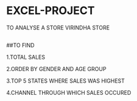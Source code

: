 # EXCEL-PROJECT
TO ANALYSE A STORE VIRINDHA STORE
##

##TO FIND


1.TOTAL SALES

2.ORDER BY GENDER AND AGE GROUP

3.TOP 5 STATES WHERE SALES WAS HIGHEST

4.CHANNEL THROUGH WHICH SALES OCCURED
